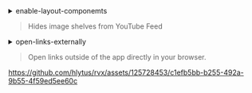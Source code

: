 <details>
<summary>enable-layout-componemts

>Hides image shelves from YouTube Feed
</summary>
<img src="https://i.imgur.com/pCM1juS.jpg" width="250"> 
</details>

<details>
<summary>open-links-externally

>Open links outside of the app directly in your browser.

https://github.com/hlytus/rvx/assets/125728453/c1efb5bb-b255-492a-9b55-4f59ed5ee60c
</summary>
 
</details>
